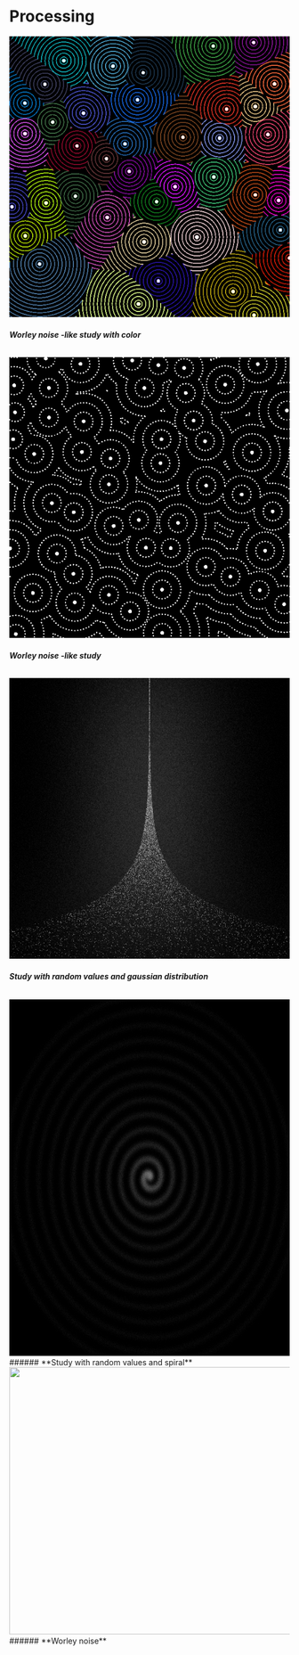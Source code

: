 # Processing

![worleydots-000002](https://github.com/lporanta/Processing/blob/master/demo/worleydots-000002.png)
###### **Worley noise -like study with color**

![worleydots-000026](https://github.com/lporanta/Processing/blob/master/demo/worleydots-000026.png)
###### **Worley noise -like study**

![randomStudy-000690](https://github.com/lporanta/Processing/blob/master/demo/randomStudy-000690.png)
###### **Study with random values and gaussian distribution**

<img src="https://github.com/lporanta/Processing/blob/master/demo/randomStudy-002863.png" width="640" height="640">
###### **Study with random values and spiral**

<img src="https://github.com/lporanta/Processing/blob/master/demo/ezgif-2-96863537cdc3.gif" width="640" height="480">
###### **Worley noise**
